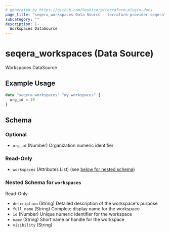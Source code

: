 ```yaml
---
# generated by https://github.com/hashicorp/terraform-plugin-docs
page_title: "seqera_workspaces Data Source - terraform-provider-seqera"
subcategory: ""
description: |-
  Workspaces DataSource
---
```


# seqera_workspaces (Data Source)

Workspaces DataSource

## Example Usage

```terraform
data "seqera_workspaces" "my_workspaces" {
  org_id = 10
}
```

<!-- schema generated by tfplugindocs -->
## Schema

### Optional

- `org_id` (Number) Organization numeric identifier

### Read-Only

- `workspaces` (Attributes List) (see [below for nested schema](#nestedatt--workspaces))

<a id="nestedatt--workspaces"></a>
### Nested Schema for `workspaces`

Read-Only:

- `description` (String) Detailed description of the workspace's purpose
- `full_name` (String) Complete display name for the workspace
- `id` (Number) Unique numeric identifier for the workspace
- `name` (String) Short name or handle for the workspace
- `visibility` (String)
